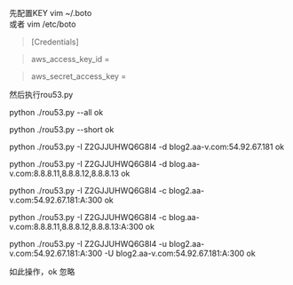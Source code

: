 先配置KEY
vim ~/.boto  
或者
vim /etc/boto

> [Credentials]

> aws_access_key_id = 

> aws_secret_access_key = 

然后执行rou53.py

python ./rou53.py --all ok

python ./rou53.py --short  ok

python ./rou53.py -I Z2GJJUHWQ6G8I4 -d blog2.aa-v.com:54.92.67.181 ok

python ./rou53.py -I Z2GJJUHWQ6G8I4 -d blog.aa-v.com:8.8.8.11,8.8.8.12,8.8.8.13 ok

python ./rou53.py -I Z2GJJUHWQ6G8I4 -c blog2.aa-v.com:54.92.67.181:A:300 ok 

python ./rou53.py -I Z2GJJUHWQ6G8I4 -c blog.aa-v.com:8.8.8.11,8.8.8.12,8.8.8.13:A:300 ok

python ./rou53.py -I Z2GJJUHWQ6G8I4 -u blog2.aa-v.com:54.92.67.181:A:300 -U blog2.aa-v.com:54.92.67.181:A:300 ok

如此操作，ok 忽略
